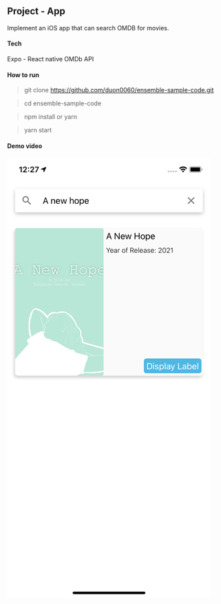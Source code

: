 ## Project - App
Implement an iOS app that can search OMDB for movies.

#### Tech
Expo - React native
OMDb API

#### How to run
> git clone https://github.com/duon0060/ensemble-sample-code.git

> cd ensemble-sample-code

> npm install or yarn

> yarn start

#### Demo video
[![App Running Demo](./assets/capture.png)](https://www.youtube.com/shorts/Lc7NFMfKd0U)